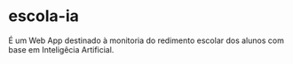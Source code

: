 # escola-ia
É um Web App destinado à monitoria do redimento escolar dos alunos com base em Inteligêcia Artificial.
